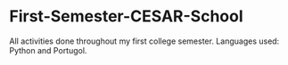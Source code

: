 # First-Semester-CESAR-School
All activities done throughout my first college semester. Languages used: Python and Portugol.
